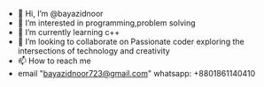 - 👋 Hi, I’m @bayazidnoor
- 👀 I’m interested in programming,problem solving
- 🌱 I’m currently learning c++
- 💞️ I’m looking to collaborate on Passionate coder exploring the intersections of technology and creativity
- 📫 How to reach me
- email "bayazidnoor723@gmail.com" whatsapp: +8801861140410
  
  
<!---
bayazidnoor/bayazidnoor is a ✨ special ✨ repository because its `README.md` (this file) appears on your GitHub profile.
You can click the Preview link to take a look at your changes.
--->
